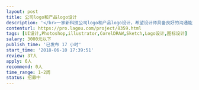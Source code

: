 ```yaml
---                
layout: post       
title: 公司logo和产品logo设计           
description: '</br>一家新科技公司logo和产品logo设计，希望设计师具备良好的沟通能力和契约精神，同时具备突破创新精神，作品能够触碰灵魂，打动人心。</br>'     
contenturl: https://pro.lagou.com/project/8359.html      
tags: [UI设计,Photoshop,illustrator,CorelDRAW,Sketch,Logo设计,图标设计]            
salary: 3000元以下          
publish_time: '已发布 17 小时'         
start_time: '2018-06-10 17:39:51'           
review: 37人                   
apply: 6人                   
recommend: 0人                   
time_range: 1-2周              
status: 招募中                  
---                 
```

